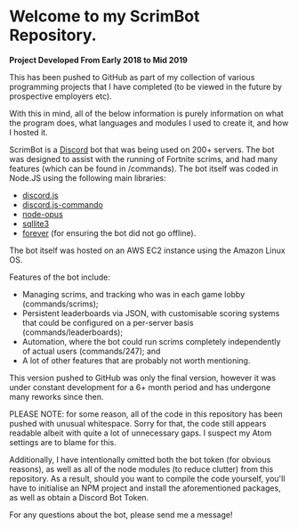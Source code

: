# Welcome to my ScrimBot Repository.
**Project Developed From Early 2018 to Mid 2019**

This has been pushed to GitHub as part of my collection of various programming projects that I have completed (to be viewed in the future by prospective employers etc).

With this in mind, all of the below information is purely information on what the program does, what languages and modules I used to create it, and how I hosted it.

ScrimBot is a [Discord](https://discordapp.com/) bot that was being used on 200+ servers. The bot was designed to assist with the running of Fortnite scrims, and had many features (which can be found in /commands).
The bot itself was coded in Node.JS using the following main libraries:

- [discord.js](https://discord.js.org/#/)
- [discord.js-commando](https://discord.js.org/#/docs/commando/master/general/welcome)
- [node-opus](https://www.npmjs.com/package/node-opus)
- [sqllite3](https://www.npmjs.com/package/sqlite3)
- [forever](https://www.npmjs.com/package/forever) (for ensuring the bot did not go offline).

The bot itself was hosted on an AWS EC2 instance using the Amazon Linux OS.

Features of the bot include:
- Managing scrims, and tracking who was in each game lobby (commands/scrims);
- Persistent leaderboards via JSON, with customisable scoring systems that could be configured on a per-server basis (commands/leaderboards);
- Automation, where the bot could run scrims completely independently of actual users (commands/247); and
- A lot of other features that are probably not worth mentioning.

This version pushed to GitHub was only the final version, however it was under constant development for a 6+ month period and has undergone many reworks since then.

PLEASE NOTE: for some reason, all of the code in this repository has been pushed with unusual whitespace. Sorry for that, the code still appears readable albeit with quite a lot of unnecessary gaps. I suspect my Atom settings are to blame for this.

Additionally, I have intentionally omitted both the bot token (for obvious reasons), as well as all of the node modules (to reduce clutter) from this repository. As a result, should you want to compile the code yourself, you'll have to initialise an NPM project and install the aforementioned packages, as well as obtain a Discord Bot Token.

For any questions about the bot, please send me a message!
